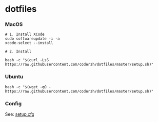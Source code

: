 # dotfiles

### MacOS

```
# 1. Install XCode
sudo softwareupdate -i -a
xcode-select --install

# 2. Install

bash -c "$(curl -LsS https://raw.githubusercontent.com/coderzh/dotfiles/master/setup.sh)"

```

### Ubuntu

```
bash -c "$(wget -qO - https://raw.githubusercontent.com/coderzh/dotfiles/master/setup.sh)"
```

### Config

See: [setup.cfg](https://raw.githubusercontent.com/coderzh/dotfiles/master/setup.cfg)

